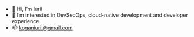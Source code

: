 - 👋 Hi, I’m Iurii
- 👀 I’m interested in DevSecOps, cloud-native development and developer experience.
- 📫 koganiurii@gmail.com

<!---
iuriikogan/iuriikogan is a ✨ special ✨ repository because its `README.md` (this file) appears on your GitHub profile.
You can click the Preview link to take a look at your changes.
--->
